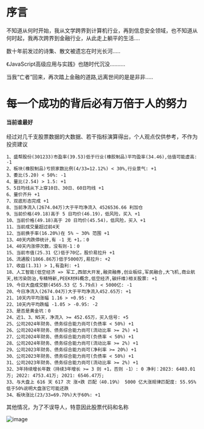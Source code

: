 # 序言
不知道从何时开始，我从文学跨界到计算机行业，再到信息安全领域，也不知道从何时起，我再次跨界到金融行业，从此走上躺平的生活....

数十年前发过的诗集、散文被遗忘在时光长河.....

《JavaScript高级应用与实践》也随时代沉没..........

当我“亡者”回来，再次踏上金融的道路,远离世间的是是非非.....


# 每一个成功的背后必有万倍于人的努力
#### 当前谁最好
经过对几千支股票数据的大数据、若干指标演算得出，个人观点仅供参考，不作为投资建议
```
1、盛帮股份(301233)市盈率(39.53)低于行业(橡胶制品)平均盈率(34.46),估值可能虚高: -1
2、板块(橡胶制品)亏损家数比例(4/33=12.12%) < 30%,行业景气: +1
3、委比(5.20) < 50%: -1
4、量比(2.54) > 1.5: +1
5、5日均线从下上穿10日、30日、60日均线 +1
6、量价齐升 +1
7、双底形态完成 +1
8、当前净流入(2674.04万)大于平均净流入 4526536.66 利加仓
9、当前价格(49.18)高于 5 日均价(46.19)，低风险，买入 +1
10、当前价格(49.18)高于 20 日均价(45.54)，低风险，买入 +1
11、当前成交量超过前4天
12、当前换手率(16.20%)在 5% ~ 30% 范围 +1
13、40天内跌停统计,有 -1 无 +1，：0
14、40天内涨停次数，没有则-1：0
15、当前市值(25.31 亿)低于70亿，股价易拉升 +1
16、流通股(1866.86万)低于5000万,易拉升: +2
17、收益(1.31) > 1,有盈利: +1
18、人工智能(低空经济 => 军工,西部大开发,融资融券,创业板综,军民融合,大飞机,商业航天,核污染防治,专精特新,PEEK材料概念,低空经济,碳纤维)相关股票: +1
19、今日大盘成交额(4565.53 亿 5.79点) < 5000亿: -1
20、今日净流入(2674.04万)大于平均净流入452.65万: +1
21、10天内平均涨幅 1.16 > +0.95: +2
22、10天内平均跌幅 -1.05 > -0.95: -2
23、是否是黄金坑：0
24、近1、3、N5天，净流入 >= 452.65万，买入信号: +5
25、公司2024年财务、债务综合能力尚可(负债率 < 50%) +1
26、公司2024年财务、债务综合能力尚可(流动比率 >= 2%) +1
27、公司2024年财务、债务综合能力尚可(负债率 < 50%) +1
28、公司2024年财务、债务综合能力尚可(流动比率 >= 2%) +1
29、公司2023年财务、债务综合能力尚可(净利率 >= 20%) +1
30、公司2023年财务、债务综合能力尚可(负债率 < 50%) +1
31、公司2023年财务、债务综合能力尚可(流动比率 >= 2%) +1
32、3年持续增长年数（持续3年增长 >= 3 则 +1，否则 -1）: 0 净利：2023: 6403.01万; 2022: 4753.41万; 2021: 6546.47万; 
33、与大盘上 616 天 617 次 涨+跌 匹配（40.19%） 5000 亿大涨规律匹配度: 55.95% 低于50%说明大盘涨它可能还跌
34、板块涨比(23/33=69.70%)大于60%: +1
```
其他情况，为了不误导人，特意因此股票代码和名称

![image](https://github.com/user-attachments/assets/2c52a5a2-a73f-4cd3-8bfb-30698acc1e22)
